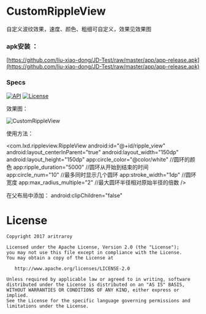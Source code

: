 # CustomRippleView
自定义波纹效果，速度、颜色、粗细可自定义，效果见效果图




### apk安装 ：
[https://github.com/liu-xiao-dong/JD-Test/raw/master/app/app-release.apk](https://github.com/liu-xiao-dong/JD-Test/raw/master/app/app-release.apk)  




### Specs
  [![API](https://img.shields.io/badge/API-11%2B-blue.svg?style=flat)](https://img.shields.io/badge/API-11%2B-blue.svg?style=flat) [![License](https://img.shields.io/badge/License-Apache%202.0-blue.svg)](https://opensource.org/licenses/Apache-2.0)


效果图：

![CustomRippleView](https://github.com/liu-xiao-dong/CustomRippleView/blob/master/screenshot/screenshot.gif?raw=true) 

使用方法：

<com.lxd.rippleview.RippleView
        android:id="@+id/ripple_view"
        android:layout_centerInParent="true"
        android:layout_width="150dp"   
        android:layout_height="150dp"
        app:circle_color="@color/white"   //圆环的颜色
        app:ripple_duration="5000"  //圆环从开始到结束的时间
        app:circle_num="10"   //最多同时显示几个圆环
        app:stroke_width="1dp"  //圆环宽度
        app:max_radius_multiple="2"   //最大圆环半径相对原始半径的倍数
        />


在父布局中添加： android:clipChildren="false"




# License

```
Copyright 2017 aritraroy

Licensed under the Apache License, Version 2.0 (the "License");
you may not use this file except in compliance with the License.
You may obtain a copy of the License at

   http://www.apache.org/licenses/LICENSE-2.0

Unless required by applicable law or agreed to in writing, software
distributed under the License is distributed on an "AS IS" BASIS,
WITHOUT WARRANTIES OR CONDITIONS OF ANY KIND, either express or implied.
See the License for the specific language governing permissions and
limitations under the License.